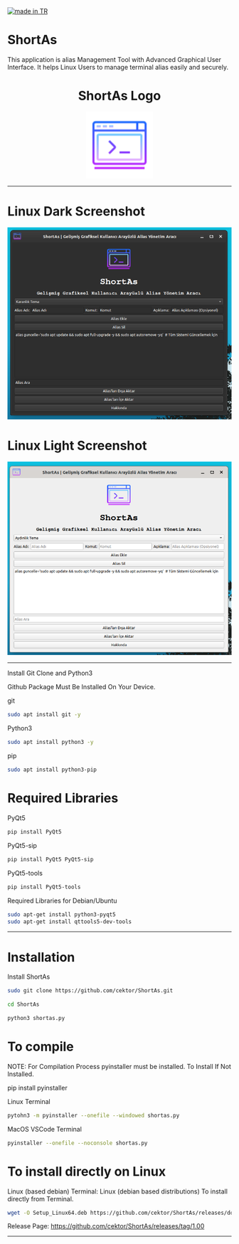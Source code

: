 <a href="https://github.com/pedromxavier/flag-badges">
    <img src="https://raw.githubusercontent.com/pedromxavier/flag-badges/main/badges/TR.svg" alt="made in TR">
</a>

# ShortAs
This application is alias Management Tool with Advanced Graphical User Interface. It helps Linux Users to manage terminal alias easily and securely.

<h1 align="center">ShortAs Logo</h1>

<p align="center">
  <img src="shortaslo.png" alt="SEFIDE Logo" width="150" height="150">
</p>


----------------------

# Linux Dark Screenshot
![Linux(pardus_dark)](screenshot/shortas_pardus_dark.png)  

# Linux Light Screenshot
![Linux(pardus_light)](screenshot/shortas_pardus_light.png) 

--------------------
Install Git Clone and Python3

Github Package Must Be Installed On Your Device.

git
```bash
sudo apt install git -y
```

Python3
```bash
sudo apt install python3 -y 

```

pip
```bash
sudo apt install python3-pip

```

# Required Libraries

PyQt5
```bash
pip install PyQt5
```
PyQt5-sip
```bash
pip install PyQt5 PyQt5-sip
```

PyQt5-tools
```bash
pip install PyQt5-tools
```

Required Libraries for Debian/Ubuntu
```bash
sudo apt-get install python3-pyqt5
sudo apt-get install qttools5-dev-tools
```
----------------------------------


# Installation
Install ShortAs

```bash
sudo git clone https://github.com/cektor/ShortAs.git
```
```bash
cd ShortAs
```

```bash
python3 shortas.py

```

# To compile

NOTE: For Compilation Process pyinstaller must be installed. To Install If Not Installed.

pip install pyinstaller 

Linux Terminal 
```bash
pytohn3 -m pyinstaller --onefile --windowed shortas.py
```

MacOS VSCode Terminal 
```bash
pyinstaller --onefile --noconsole shortas.py
```

# To install directly on Linux





Linux (based debian) Terminal: Linux (debian based distributions) To install directly from Terminal.
```bash
wget -O Setup_Linux64.deb https://github.com/cektor/ShortAs/releases/download/1.00/Setup_Linux64.deb && sudo apt install ./Setup_Linux64.deb && sudo apt-get install -f -y
```


Release Page: https://github.com/cektor/ShortAs/releases/tag/1.00

----------------------------------
